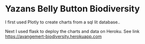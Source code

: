 # Yazans Belly Button Biodiversity

I first used Plotly to create charts from a sql lit database..


Next I used flask to deploy the charts and data on Heroku. See link  https://avangemert-biodiversity.herokuapp.com  
